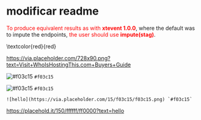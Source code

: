 # modificar readme

<span style="color:red">To produce equivalent results as with **xtevent 1.0.0**</span>, where the default was to impute the endpoints, <span style="color:red">the user should use **impute(stag)**</span>.

\textcolor{red}{red}

https://via.placeholder.com/728x90.png?text=Visit+WhoIsHostingThis.com+Buyers+Guide


 ![#f03c15](https://via.placeholder.com/15/f03c15/f03c15.png) `#f03c15`
 
  ![#f03c15](https://via.placeholder.com/15/f03c15/f03c15.png) `#f03c15`
  
    ![hello](https://via.placeholder.com/15/f03c15/f03c15.png) `#f03c15`

https://placehold.it/150/ffffff/ff0000?text=hello
